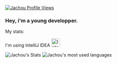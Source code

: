 [![Jachou Profile Views](https://komarev.com/ghpvc/?username=Jachou-yt&color=brightgreen)](https://github.com/Jachou-yt)
### Hey, i'm a young developper.


My stats:

I'm using IntelliJ IDEA
<img alt="Intellij Ultimate " width="27px" src="https://resources.jetbrains.com/storage/products/intellij-idea/img/meta/intellij-idea_logo_300x300.png" />
<br>

![Jachou's Stats](https://github-readme-stats.vercel.app/api?username=Sourack&count_private=true&theme=dark)
![Jachou's most used languages](https://github-readme-stats.vercel.app/api/top-langs/?username=Sourack&&hide_langs_below=1&layout=compact&theme=dark)
